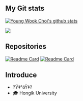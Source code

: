 
## My Git stats

<a href="https://github.com/anuraghazra/github-readme-stats"><img align="center" src="https://github-readme-stats.vercel.app/api?username=B477042&show_icons=true&include_all_commits=true&theme=blue-green&hide_border=true&count_private=true" alt="Young Wook Choi's github stats" /></a> 

<a href="https://github.com/anuraghazra/github-readme-stats"><img align="center" src="https://github-readme-stats.vercel.app/api/top-langs/?username=B477042&theme=blue-green&hide_border=true" /></a>


## Repositories
[![Readme Card](https://github-readme-stats.vercel.app/api/pin/?username=B477042&repo=GraduationProject)](https://github.com/B477042/GraduationProject)
[![Readme Card](https://github-readme-stats.vercel.app/api/pin/?username=B477042&repo=TeamProject_2021)](https://github.com/B477042/TeamProject_2021)



## Introduce
- ?Ÿ‡°ðŸ‡? 
- :mortar_board: Hongik University
